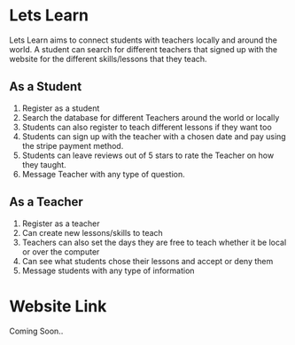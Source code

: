 # Lets Learn

 Lets Learn aims to connect students with teachers locally and around the world. A student can search for different teachers that signed up with the website for the different skills/lessons that they teach.



 ## As a Student

 1. Register as a student
 2. Search the database for different Teachers around the world or locally
 3. Students can also register to teach different lessons if they want too
 4. Students can sign up with the teacher with a chosen date and pay using the stripe payment method.
 5. Students can leave reviews out of 5 stars to rate the Teacher on how they taught.
 6. Message Teacher with any type of question.


 ## As a Teacher

 1. Register as a teacher
 2. Can create new lessons/skills to teach
 3. Teachers can also set the days they are free to teach whether it be local or over the computer
 4. Can see what students chose their lessons and accept or deny them
 5. Message students with any type of information


# Website Link
<!-- [Click Me](https://letslearnn.herokuapp.com/) -->
Coming Soon..
